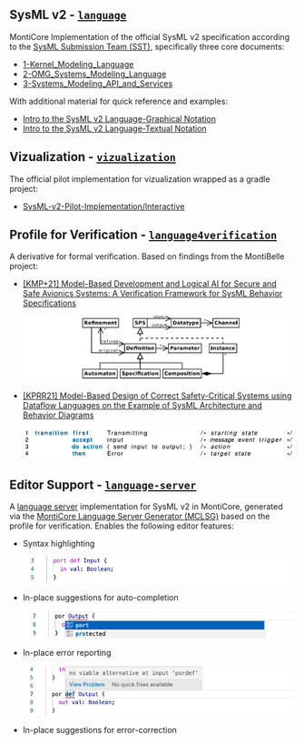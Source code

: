 ## SysML v2 - [`language`](language)

MontiCore Implementation of the official SysML v2 specification according to the [SysML Submission Team (SST)](https://github.com/Systems-Modeling),
specifically three core documents:
* [1-Kernel_Modeling_Language](https://github.com/Systems-Modeling/SysML-v2-Release/blob/master/doc/1-Kernel_Modeling_Language.pdf)
* [2-OMG_Systems_Modeling_Language](https://github.com/Systems-Modeling/SysML-v2-Release/blob/master/doc/2-OMG_Systems_Modeling_Language.pdf)
* [3-Systems_Modeling_API_and_Services](https://github.com/Systems-Modeling/SysML-v2-Release/blob/master/doc/3-Systems_Modeling_API_and_Services.pdf)

With additional material for quick reference and examples:
* [Intro to the SysML v2 Language-Graphical Notation](https://github.com/Systems-Modeling/SysML-v2-Release/blob/master/doc/Intro%20to%20the%20SysML%20v2%20Language-Graphical%20Notation.pdf)
* [Intro to the SysML v2 Language-Textual Notation](https://github.com/Systems-Modeling/SysML-v2-Release/blob/master/doc/Intro%20to%20the%20SysML%20v2%20Language-Textual%20Notation.pdf)

## Vizualization - [`vizualization`](vizualization)

The official pilot implementation for vizualization wrapped as a gradle project:
* [SysML-v2-Pilot-Implementation/Interactive](https://github.com/Systems-Modeling/SysML-v2-Pilot-Implementation/tree/master/org.omg.sysml.interactive)

## Profile for Verification - [`language4verification`](language4verification)

A derivative for formal verification. Based on findings from the MontiBelle project:
* [[KMP+21] Model-Based Development and Logical AI for Secure and Safe Avionics Systems: A Verification Framework for
  SysML Behavior Specifications](https://www.se-rwth.de/publications/Model-Based-Development-and-Logical-AI-for-Secure-and-Safe-Avionics-Systems-A-Verification-Framework-for-SysML-Behavior-Specifications.pdf)

  ![](doc/meta_cd.png)
* [[KPRR21] Model-Based Design of Correct Safety-Critical Systems using Dataflow Languages on the Example of SysML
  Architecture and Behavior Diagrams](https://www.se-rwth.de/publications/Model-Based-Design-of-Correct-Safety-Critical-Systems-using-Dataflow-Languages-on-the-Example-of-SysML-Architecture-and-Behavior-Diagrams.pdf)

  ![](doc/event_transition.png)

## Editor Support - [`language-server`](language-server)

A [language server](https://microsoft.github.io/language-server-protocol/) implementation for SysML v2 in MontiCore,
generated via the [MontiCore Language Server Generator (MCLSG)](https://git.rwth-aachen.de/monticore/tools/lsp-generator)
based on the profile for verification. Enables the following editor features:

* Syntax highlighting

  ![](doc/highlighting.png)
* In-place suggestions for auto-completion

  ![](doc/completion.png)
* In-place error reporting

  ![](doc/errors.png)
* In-place suggestions for error-correction
